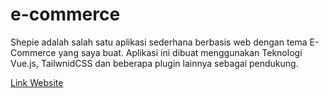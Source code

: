 # e-commerce

Shepie adalah salah satu aplikasi sederhana berbasis web dengan tema E-Commerce yang saya buat. Aplikasi ini dibuat menggunakan Teknologi Vue.js, TailwnidCSS dan beberapa plugin lainnya sebagai pendukung.

[Link Website](http://www.shepiedika.byethost7.com/)
